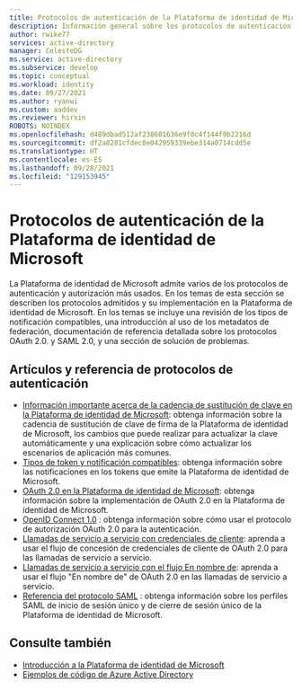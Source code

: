 ```yaml
---
title: Protocolos de autenticación de la Plataforma de identidad de Microsoft
description: Información general sobre los protocolos de autenticación compatibles con la Plataforma de identidad de Microsoft
author: rwike77
services: active-directory
manager: CelesteDG
ms.service: active-directory
ms.subservice: develop
ms.topic: conceptual
ms.workload: identity
ms.date: 09/27/2021
ms.author: ryanwi
ms.custom: aaddev
ms.reviewer: hirsin
ROBOTS: NOINDEX
ms.openlocfilehash: d489dbad512af238601636e9f0c4f144f9b2216d
ms.sourcegitcommit: df2a8281cfdec8e042959339ebe314a0714cdd5e
ms.translationtype: HT
ms.contentlocale: es-ES
ms.lasthandoff: 09/28/2021
ms.locfileid: "129153945"
---
```

# <a name="microsoft-identity-platform-authentication-protocols"></a>Protocolos de autenticación de la Plataforma de identidad de Microsoft

La Plataforma de identidad de Microsoft admite varios de los protocolos de autenticación y autorización más usados. En los temas de esta sección se describen los protocolos admitidos y su implementación en la Plataforma de identidad de Microsoft. En los temas se incluye una revisión de los tipos de notificación compatibles, una introducción al uso de los metadatos de federación, documentación de referencia detallada sobre los protocolos OAuth 2.0. y SAML 2.0, y una sección de solución de problemas.

## <a name="authentication-protocols-articles-and-reference"></a>Artículos y referencia de protocolos de autenticación

* [Información importante acerca de la cadencia de sustitución de clave en la Plataforma de identidad de Microsoft](active-directory-signing-key-rollover.md): obtenga información sobre la cadencia de sustitución de clave de firma de la Plataforma de identidad de Microsoft, los cambios que puede realizar para actualizar la clave automáticamente y una explicación sobre cómo actualizar los escenarios de aplicación más comunes.
* [Tipos de token y notificación compatibles](id-tokens.md): obtenga información sobre las notificaciones en los tokens que emite la Plataforma de identidad de Microsoft.
* [OAuth 2.0 en la Plataforma de identidad de Microsoft](v2-oauth2-auth-code-flow.md): obtenga información sobre la implementación de OAuth 2.0 en la Plataforma de identidad de Microsoft.
* [OpenID Connect 1.0](v2-protocols-oidc.md) : obtenga información sobre cómo usar el protocolo de autorización OAuth 2.0 para la autenticación.
* [Llamadas de servicio a servicio con credenciales de cliente](v2-oauth2-client-creds-grant-flow.md): aprenda a usar el flujo de concesión de credenciales de cliente de OAuth 2.0 para las llamadas de servicio a servicio.
* [Llamadas de servicio a servicio con el flujo En nombre de](v2-oauth2-on-behalf-of-flow.md): aprenda a usar el flujo "En nombre de" de OAuth 2.0 en las llamadas de servicio a servicio.
* [Referencia del protocolo SAML](active-directory-saml-protocol-reference.md) : obtenga información sobre los perfiles SAML de inicio de sesión único y de cierre de sesión único de la Plataforma de identidad de Microsoft.

## <a name="see-also"></a>Consulte también

* [Introducción a la Plataforma de identidad de Microsoft](v2-overview.md)
* [Ejemplos de código de Azure Active Directory](sample-v2-code.md)
